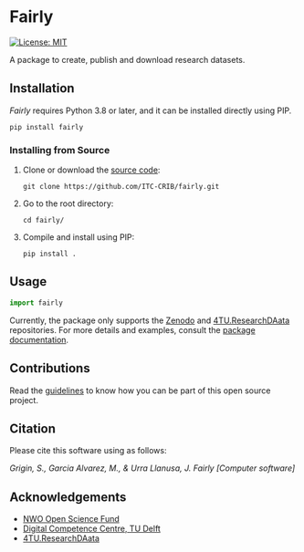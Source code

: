 # Fairly
[![License: MIT](https://img.shields.io/badge/License-MIT-yellow.svg)](https://opensource.org/licenses/MIT)

A package to create, publish and download research datasets.

## Installation

*Fairly* requires Python 3.8 or later, and it can be installed directly using PIP.

```shell
pip install fairly
```

### Installing from Source

1. Clone or download the [source code](https://github.com/ITC-CRIB/JupyterFAIR):
   
    ```shell
    git clone https://github.com/ITC-CRIB/fairly.git
    ```

2. Go to the root directory:
    ```shell
    cd fairly/
    ```

3. Compile and install using PIP:


    ```shell
    pip install .
    ```

## Usage

```python
import fairly
```

Currently, the package only supports the [Zenodo](https://zenodo.org/) and [4TU.ResearchDAata](https://data.4tu.nl/) repositories. For more details and examples, consult the [package documentation](https://jupyterfair.readthedocs.io/en/latest/package/installation.html).

## Contributions

Read the [guidelines](CONTRIBUTING.md) to know how you can be part of this open source project.

## Citation
Please cite this software using as follows:

*Grigin, S., Garcia Alvarez, M., & Urra Llanusa, J. Fairly [Computer software]*

## Acknowledgements

- [NWO Open Science Fund](https://www.nwo.nl/en/researchprogrammes/open-science/open-science-fund)
- [Digital Competence Centre, TU Delft](https://dcc.tudelft.nl/)
- [4TU.ResearchDAata](https://data.4tu.nl/)